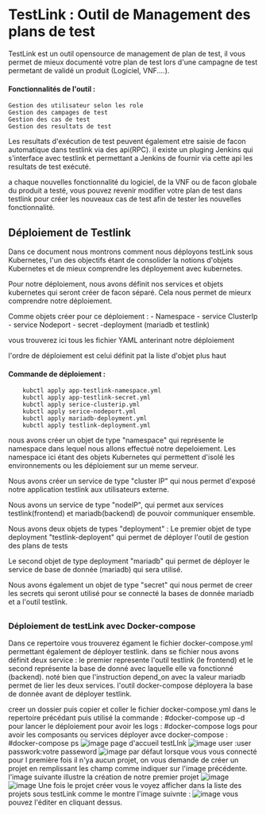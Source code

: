 # TestLink : Outil de Management des plans de test

TestLink est un outil opensource de management de plan de test, il vous permet de mieux documenté votre plan de test lors d'une campagne de test permetant de validé un produit (Logiciel, VNF....).

#### Fonctionnalités de l'outil :
    Gestion des utilisateur selon les role
    Gestion des campages de test
    Gestion des cas de test
    Gestion des resultats de test

Les resultats d'exécution de test peuvent également etre saisie de facon automatique dans testlink
via des api(RPC). il existe un pluging Jenkins qui s'interface avec testlink et permettant a Jenkins de fournir  via cette api les resultats de test exécuté.

a chaque nouvelles fonctionnalité du logiciel, de la VNF ou de facon globale du produit a testé, vous pouvez revenir modifier votre plan de test dans testlink pour créer les nouveaux cas de test afin de tester les nouvelles fonctionnalité.

## Déploiement de Testlink
Dans ce document nous montrons comment nous déployons testLink sous Kubernetes, l'un des objectifs étant de consolider la notions d'objets Kubernetes et de mieux comprendre les déployement avec kubernetes.

Pour notre déploiement, nous avons définit nos services et objets kubernetes qui seront créer de
facon séparé. Cela nous permet de mieurx comprendre notre déploiement.

Comme objets créer pour ce déploiement :
       - Namespace
       - service ClusterIp
       - service Nodeport
       - secret
        -deployment (mariadb et testlink)

vous trouverez ici tous les fichier YAML anterinant notre déploiement

l'ordre de déploiement est celui définit pat la liste d'objet plus haut

#### Commande de déploiement : 
        kubctl apply app-testlink-namespace.yml
        kubctl apply app-testlink-secret.yml
        kubctl apply serice-clusterip.yml
        kubctl apply serice-nodeport.yml
        kubctl apply mariadb-deployment.yml
        kubctl apply testlink-deployment.yml
        

nous avons créer un objet de type "namespace" qui représente le namespace dans lequel nous
allons effectué notre depeloiement. Les namespace ici étant des objets Kubernetes qui permettent d'isolé les environnements ou les déploiement sur un meme serveur.

Nous avons créer un  service de type "cluster IP" qui nous permet d'exposé notre application testlink aux utilisateurs externe.

Nous avons un service de type "nodeIP", qui permet aux services testlink(frontend) et mariadb(backend) de pouvoir communiquer ensemble.

Nous avons deux objets de types "deployment" : 
Le premier objet de type deployment "testlink-deployent" qui permet de déployer l'outil de gestion des plans de tests 

Le second objet de type deployment "mariadb" qui permet de déployer le service de base de donnée (mariadb) qui sera utilisé.

Nous avons également un objet de type "secret" qui nous permet de creer les secrets qui seront utilisé pour se connecté la bases de donnée mariadb et a l'outil testlink.

##

### Déploiement de testLink avec Docker-compose

Dans ce repertoire vous trouverez égament le fichier docker-compose.yml permettant également de
déployer testlink.
dans se fichier nous avons définit deux service :
le premier represente l'outil testlink (le frontend)
et le second représente la base de donné avec laquelle elle va fonctionné (backend).
noté bien que l'instruction depend_on avec la valeur mariadb permet de lier les deux services.
l'outil docker-compose déployera la base de donnée avant de déployer testlink.

creer un dossier puis copier et coller le fichier docker-compose.yml dans le repertoire précédant
puis utilisé la commande : #docker-compose up -d pour lancer le déploiement
pour avoir les logs :  #docker-compose logs
pour avoir les composants ou services déployer avce docker-compose : #docker-compose ps
![image](https://user-images.githubusercontent.com/27947973/203508250-52189064-05e3-41fd-b9ce-00d7df061785.png)
page d'accueil testLInk
![image](https://user-images.githubusercontent.com/27947973/203508467-8759e6c9-1dbb-4db2-a96c-3d4798129155.png)
user :user
passwork:votre passeword
![image](https://user-images.githubusercontent.com/27947973/203508823-cb79ce3b-1df5-4daf-8106-841b90e3b21c.png)
par défaut lorsque vous vous connecté pour l première fois il n'ya aucun projet, on vous demande de créer un projet en 
remplissant les champ comme indiquer sur l'image précédente.
l'image suivante illustre la création de notre premier projet
![image](https://user-images.githubusercontent.com/27947973/203509283-6bbed94c-29b7-42d2-8cdc-dcead72243b6.png)
![image](https://user-images.githubusercontent.com/27947973/203509351-5778cd3c-dcda-4b4e-9463-9cd7ec382fbf.png)
Une fois le projet créer vous le voyez afficher dans la liste des projets sous testLink comme le montre l'image suivnte : 
![image](https://user-images.githubusercontent.com/27947973/203509528-1773f266-d433-4452-bb7a-48e5f79ea58f.png)
vous pouvez l'éditer en cliquant dessus.

